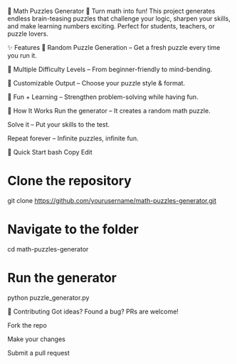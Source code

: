 🧩 Math Puzzles Generator
🚀 Turn math into fun! This project generates endless brain-teasing puzzles that challenge your logic, sharpen your skills, and make learning numbers exciting. Perfect for students, teachers, or puzzle lovers.

✨ Features
🔢 Random Puzzle Generation – Get a fresh puzzle every time you run it.

🧠 Multiple Difficulty Levels – From beginner-friendly to mind-bending.

📜 Customizable Output – Choose your puzzle style & format.

🎯 Fun + Learning – Strengthen problem-solving while having fun.

📂 How It Works
Run the generator – It creates a random math puzzle.

Solve it – Put your skills to the test.

Repeat forever – Infinite puzzles, infinite fun.

🚀 Quick Start
bash
Copy
Edit
# Clone the repository
git clone https://github.com/yourusername/math-puzzles-generator.git

# Navigate to the folder
cd math-puzzles-generator

# Run the generator
python puzzle_generator.py


🤝 Contributing
Got ideas? Found a bug? PRs are welcome!

Fork the repo

Make your changes

Submit a pull request
